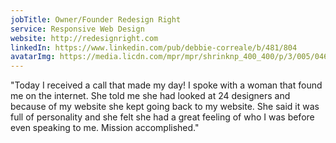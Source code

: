 ```yaml
---
jobTitle: Owner/Founder Redesign Right
service: Responsive Web Design
website: http://redesignright.com
linkedIn: https://www.linkedin.com/pub/debbie-correale/b/481/804
avatarImg: https://media.licdn.com/mpr/mpr/shrinknp_400_400/p/3/005/046/39a/2aaabbf.jpg
---
```


"Today I received a call that made my day!
I spoke with a woman that found me on the internet.
She told me she had looked at 24 designers and because of my website she kept going back to my website.
She said it was full of personality and she felt she had a great feeling of who I was before even speaking to me.
Mission accomplished."
